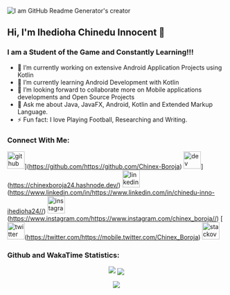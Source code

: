 ![I am GitHub Readme Generator's creator](https://pbs.twimg.com/profile_banners/1267934043611566080/1591135487/1500x500)

## Hi, I'm Ihedioha Chinedu Innocent  👋

### I am a Student of the Game and Constantly Learning!!!
- 🔭 I’m currently working on extensive Android Application Projects using Kotlin
- 🌱 I’m currently learning Android Development with Kotlin
- 👯 I’m looking forward to collaborate more on Mobile applications developments and Open Source Projects 
- 💬 Ask me about Java, JavaFX, Android, Kotlin and Extended Markup Language.
- ⚡ Fun fact: I love Playing Football, Researching and Writing.

### Connect With Me:
<img src='https://cdn.jsdelivr.net/npm/simple-icons@3.0.1/icons/github.svg' alt='github' height='40'>](https://github.com/https://github.com/Chinex-Boroja)  <img src='https://cdn.jsdelivr.net/npm/simple-icons@3.0.1/icons/hashnode.svg' alt='dev' height='40'>](https://chinexboroja24.hashnode.dev/)  <img src='https://cdn.jsdelivr.net/npm/simple-icons@3.0.1/icons/linkedin.svg' alt='linkedin' height='40'> (https://www.linkedin.com/in/https://www.linkedin.com/in/chinedu-inno-ihedioha24//)  <img src='https://cdn.jsdelivr.net/npm/simple-icons@3.0.1/icons/instagram.svg' alt='instagram' height='40'>(https://www.instagram.com/https://www.instagram.com/chinex_boroja//)  [<img src='https://cdn.jsdelivr.net/npm/simple-icons@3.0.1/icons/twitter.svg' alt='twitter' height='40'>(https://twitter.com/https://mobile.twitter.com/Chinex_Boroja)  [<img src='https://cdn.jsdelivr.net/npm/simple-icons@3.0.1/icons/stackoverflow.svg' alt='stackoverflow' height='40'>](https://stackoverflow.com/users/https://stackoverflow.com/users/13642756/chinedu-ihedioha) 

### Github and WakaTime Statistics:
  <p align = "center">
    <img src="https://github-readme-stats.vercel.app/api?username=Chinex-Boroja&theme=github_dark&show_icons=true&count_private=true&border_radius =10"/>
    <img align="center" src="https://github-readme-stats.vercel.app/api/top-langs/?username=Chinex-Boroja&theme=github_dark&border_radius=10" />
  </p>
  <p align = "center">
    <img src="https://github-readme-stats.vercel.app/api/wakatime?username=ChinexBoroja&theme=github_dark&border_radius=10"/>
  </p>
  

  
